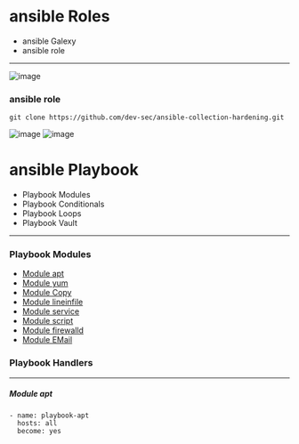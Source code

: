# ansible Roles  

* ansible Galexy
* ansible role
-------------------------------------
![image](https://github.com/rezaabedi1365/Devops/assets/117336743/66947d81-9aca-4f77-b79e-f2f487985aa0)


### ansible role
```
git clone https://github.com/dev-sec/ansible-collection-hardening.git
```
![image](https://github.com/rezaabedi1365/Devops/assets/117336743/74a99298-b0ed-4149-853b-2f4d418cd458)
![image](https://github.com/rezaabedi1365/Devops/assets/117336743/b73bb1d2-0c73-4e0b-85f3-38c64cfafeff)




# ansible Playbook
- Playbook Modules
- Playbook Conditionals
- Playbook Loops
- Playbook Vault 
-----------------------------------------
### Playbook Modules
   * [Module apt](####rd)
   * [Module yum]()
   * [Module Copy]()
   * [Module lineinfile]()
   * [Module service]()
   * [Module script]()
   * [Module firewalld]()
   * [Module EMail]()
### Playbook Handlers

----------------------------------------------------------------
##### Module apt
```
- name: playbook-apt
  hosts: all
  become: yes


